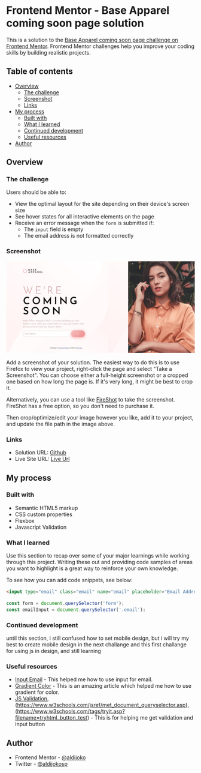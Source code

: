 # Frontend Mentor - Base Apparel coming soon page solution

This is a solution to the [Base Apparel coming soon page challenge on Frontend Mentor](https://www.frontendmentor.io/challenges/base-apparel-coming-soon-page-5d46b47f8db8a7063f9331a0). Frontend Mentor challenges help you improve your coding skills by building realistic projects. 

## Table of contents

- [Overview](#overview)
  - [The challenge](#the-challenge)
  - [Screenshot](#screenshot)
  - [Links](#links)
- [My process](#my-process)
  - [Built with](#built-with)
  - [What I learned](#what-i-learned)
  - [Continued development](#continued-development)
  - [Useful resources](#useful-resources)
- [Author](#author)


## Overview

### The challenge

Users should be able to:

- View the optimal layout for the site depending on their device's screen size
- See hover states for all interactive elements on the page
- Receive an error message when the `form` is submitted if:
  - The `input` field is empty
  - The email address is not formatted correctly

### Screenshot

![](./screenshot.jpg)

Add a screenshot of your solution. The easiest way to do this is to use Firefox to view your project, right-click the page and select "Take a Screenshot". You can choose either a full-height screenshot or a cropped one based on how long the page is. If it's very long, it might be best to crop it.

Alternatively, you can use a tool like [FireShot](https://getfireshot.com/) to take the screenshot. FireShot has a free option, so you don't need to purchase it. 

Then crop/optimize/edit your image however you like, add it to your project, and update the file path in the image above.

### Links

- Solution URL: [Github](https://github.com/aldijoko/base-apparel)
- Live Site URL: [Live Url](https://aldijoko.github.io/base-apparel/)

## My process

### Built with

- Semantic HTML5 markup
- CSS custom properties
- Flexbox
- Javascript Validation

### What I learned

Use this section to recap over some of your major learnings while working through this project. Writing these out and providing code samples of areas you want to highlight is a great way to reinforce your own knowledge.

To see how you can add code snippets, see below:

```html
<input type="email" class="email" name="email" placeholder="Email Address"/>
```
```js
const form = document.querySelector('form');
const emailInput = document.querySelector('.email');
```

### Continued development

until this section, i still confused how to set mobile design, but i will try my best to create mobile design in the next challange
and this first challange for using js in design, and still learning


### Useful resources

- [Input Email](https://www.w3schools.com/tags/att_input_type_email.asp) - This helped me how to use input for email.
- [Gradient Color](https://www.w3schools.com/css/css3_gradients.asp) - This is an amazing article which helped me how to use gradient for color.
- [JS Validation](https://www.w3schools.com/js/js_validation.asp), (https://www.w3schools.com/jsref/met_document_queryselector.asp), (https://www.w3schools.com/tags/tryit.asp?filename=tryhtml_button_test) - This is for helping me get validation and input button



## Author

- Frontend Mentor - [@aldijoko](https://www.frontendmentor.io/profile/aldijoko)
- Twitter - [@aldijokosp](https://www.twitter.com/aldijokosp)
